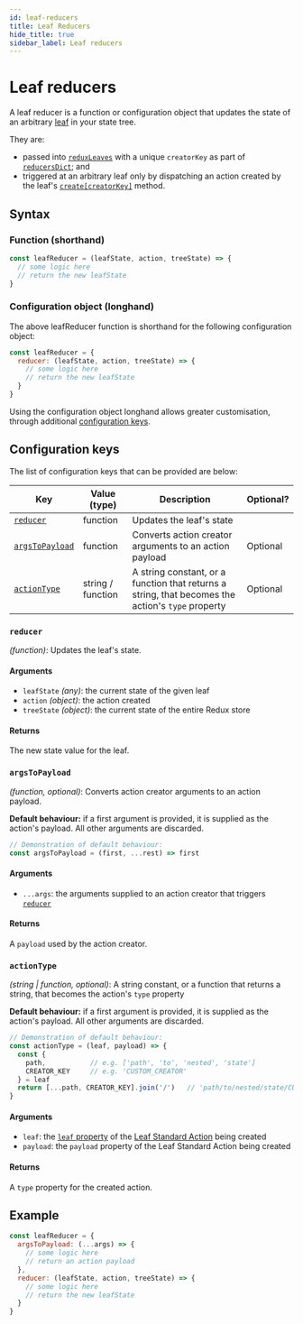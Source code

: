 ```yaml
---
id: leaf-reducers
title: Leaf Reducers
hide_title: true
sidebar_label: Leaf reducers
---
```


# Leaf reducers

A leaf reducer is a function or configuration object that updates the state of an arbitrary [leaf](leaf/README.md) in your state tree.

They are:
- passed into [`reduxLeaves`](README.md) with a unique `creatorKey` as part of [`reducersDict`](README.md#reducersdict); and
- triggered at an arbitrary leaf only by dispatching an action created by the leaf's [`create[creatorKey]`](create/README.md) method.

## Syntax

### Function (shorthand)
```js
const leafReducer = (leafState, action, treeState) => {
  // some logic here
  // return the new leafState
}
```

### Configuration object (longhand)
The above leafReducer function is shorthand for the following configuration object:
```js
const leafReducer = {
  reducer: (leafState, action, treeState) => {
    // some logic here
    // return the new leafState
  }
}
```

Using the configuration object longhand allows greater customisation, through additional [configuration keys](#configuration-keys).

## Configuration keys

The list of configuration keys that can be provided are below:

| Key | Value (type) | Description | Optional? | 
| --- | --- | --- | --- |
| [`reducer`](#reducer) | function | Updates the leaf's state | |
| [`argsToPayload`](#argstopayload) | function | Converts action creator arguments to an action payload | Optional |
| [`actionType`](#actiontype) | string / function | A string constant, or a function that returns a string, that becomes the action's `type` property | Optional |

### `reducer`
*(function)*: Updates the leaf's state.

#### Arguments
- `leafState` *(any)*: the current state of the given leaf
- `action` *(object)*: the action created
- `treeState` *(object)*: the current state of the entire Redux store

#### Returns
The new state value for the leaf.

### `argsToPayload`
*(function, optional)*: Converts action creator arguments to an action payload.

**Default behaviour:** if a first argument is provided, it is supplied as the action's payload. All other arguments are discarded.

```js
// Demonstration of default behaviour:
const argsToPayload = (first, ...rest) => first
```

#### Arguments
- `...args`: the arguments supplied to an action creator that triggers [`reducer`](#reducer)

#### Returns
A `payload` used by the action creator.

### `actionType`
*(string | function, optional)*: A string constant, or a function that returns a string, that becomes the action's `type` property

**Default behaviour:** if a first argument is provided, it is supplied as the action's payload. All other arguments are discarded.

```js
// Demonstration of default behaviour:
const actionType = (leaf, payload) => {
  const {
    path,           // e.g. ['path', 'to', 'nested', 'state'] 
    CREATOR_KEY     // e.g. 'CUSTOM_CREATOR'
  } = leaf
  return [...path, CREATOR_KEY].join('/')   // 'path/to/nested/state/CUSTOM_CREATOR'
}
```

#### Arguments
- `leaf`: the [`leaf` property](leaf/standardActions.md#properties) of the [Leaf Standard Action](leaf/standardActions.md) being created
- `payload`: the `payload` property of the Leaf Standard Action being created

#### Returns
A `type` property for the created action.

## Example
```js
const leafReducer = {
  argsToPayload: (...args) => {
    // some logic here
    // return an action payload
  },
  reducer: (leafState, action, treeState) => {
    // some logic here
    // return the new leafState
  }
}
```